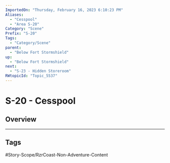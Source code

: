 ```yaml
---
ImportedOn: "Thursday, February 16, 2023 6:10:23 PM"
Aliases:
  - "Cesspool"
  - "Area S-20"
Category: "Scene"
Prefix: "S-20"
Tags:
  - "Category/Scene"
parent:
  - "Below Fort Stormshield"
up:
  - "Below Fort Stormshield"
next:
  - "S-23 - Hidden Storeroom"
RWtopicId: "Topic_5537"
---
```

# S-20 - Cesspool
## Overview

---
## Tags
#Story-Scope/RzrCoast-Non-Adventure-Content

